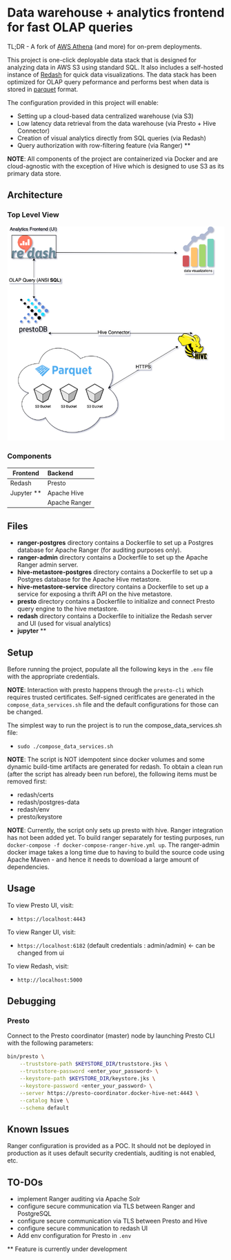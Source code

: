 # Data warehouse + analytics frontend for fast OLAP queries

TL;DR - A fork of [AWS Athena](https://aws.amazon.com/athena/?whats-new-cards.sort-by=item.additionalFields.postDateTime&whats-new-cards.sort-order=desc) (and more) for on-prem deployments.

This project is one-click deployable data stack that is designed for analyzing data in AWS S3 using standard SQL. It also includes a self-hosted instance of [Redash](https://redash.io/) for quick data visualizations. The data stack has been optimized for OLAP query peformance and performs best when data is stored in [parquet](https://parquet.apache.org) format.

The configuration provided in this project will enable:

- Setting up a cloud-based data centralized warehouse (via S3)
- Low latency data retrieval from the data warehouse (via Presto + Hive Connector)
- Creation of visual analytics directly from SQL queries (via Redash)
- Query authorization with row-filtering feature (via Ranger) \*\*

**NOTE**: All components of the project are containerized via Docker and are cloud-agnostic with the exception of Hive which is designed to use S3 as its primary data store.

## Architecture

### Top Level View

![image info](./assets/fastOLAP.png)

### Components

| Frontend     |      Backend   |
|----------    |:-------------  |
| Redash       | Presto         |
| Jupyter \*\* | Apache Hive    |
|              | Apache Ranger  |

## Files

- **ranger-postgres** directory contains a Dockerfile to set up a Postgres database for Apache Ranger (for auditing purposes only).
- **ranger-admin** directory contains a Dockerfile to set up the Apache Ranger admin server.
- **hive-metastore-postgres** directory contains a Dockerfile to set up a Postgres database for the Apache Hive metastore.
- **hive-metastore-service** directory contains a Dockerfile to set up a service for exposing a thrift API on the hive metastore.
- **presto** directory contains a Dockerfile to initialize and connect Presto query engine to the hive metastore.
- **redash**  directory contains a Dockerfile to initialize the Redash server and UI (used for visual analytics)
- **jupyter** \*\*

## Setup

Before running the project, populate all the following keys in the `.env` file with the appropriate credentials.

**NOTE**: Interaction with presto happens through the `presto-cli` which requires trusted certificates. Self-signed ceritficates are generated in the `compose_data_services.sh` file and the default configurations for those can be changed.

The simplest way to run the project is to run the compose_data_services.sh file:

- `sudo ./compose_data_services.sh`

**NOTE**: The script is NOT idempotent since docker volumes and some dynamic build-time artifacts are generated for redash.
To obtain a clean run (after the script has already been run before), the following items must be removed first:

- redash/certs
- redash/postgres-data
- redash/env
- presto/keystore

**NOTE**: Currently, the script only sets up presto with hive. Ranger integration has not been added yet.
To build ranger separately for testing purposes, run `docker-compose -f docker-compose-ranger-hive.yml up`.
The ranger-admin docker image takes a long time due to having to build
the source code using Apache Maven - and hence it needs to download a large
amount of dependencies.

## Usage

To view Presto UI, visit:

- `https://localhost:4443`

To view Ranger UI, visit:

- `https://localhost:6182` (default credentials : admin/admin) <- can  be changed from ui

To view Redash, visit:

- `http://localhost:5000`

## Debugging

### Presto

Connect to the Presto coordinator (master) node by launching Presto CLI with the following parameters:

```sh
bin/presto \
    --truststore-path $KEYSTORE_DIR/truststore.jks \
    --truststore-password <enter_your_password> \
    --keystore-path $KEYSTORE_DIR/keystore.jks \
    --keystore-password <enter_your_password> \
    --server https://presto-coordinator.docker-hive-net:4443 \
    --catalog hive \
    --schema default
```

## Known Issues

Ranger configuration is provided as a POC.
It should not be deployed in production as
it uses default security credentials, auditing
is not enabled, etc.

## TO-DOs

- implement Ranger auditing via Apache Solr
- configure secure communication via TLS between Ranger and PostgreSQL
- configure secure communication via TLS between Presto and Hive
- configure secure communication to redash UI
- Add env configuration for Presto in `.env`

\*\*  Feature is currently under development
